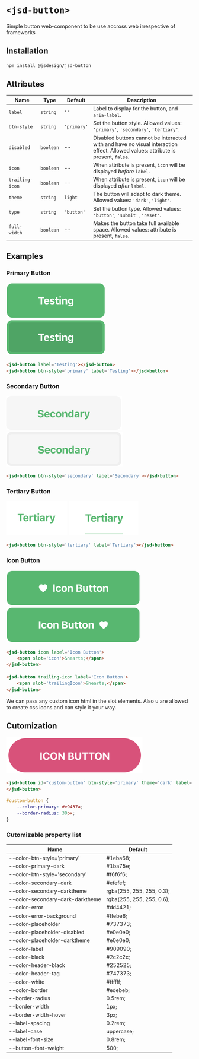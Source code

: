 # `<jsd-button>` 

Simple button web-component to be use accross web irrespective of frameworks

## Installation

```sh
npm install @jsdesign/jsd-button
```

## Attributes

| Name | Type | Default | Description
| ---- | ---- | ------- | -----------
| `label` | `string` | `''` | Label to display for the button, and `aria-label`.
| `btn-style` | `string` | `'primary'` | Set the button style. Allowed values: `'primary'`, `'secondary'`, `'tertiary'`.
| `disabled` | `boolean` | -- | Disabled buttons cannot be interacted with and have no visual interaction effect. Allowed values: attribute is present, `false`.
| `icon` | `boolean` | -- | When attribute is present, `icon` will be displayed _before_ `label`.
| `trailing-icon` | `boolean` | -- | When attribute is present, `icon` will be displayed _after_ `label`.
| `theme` | `string` | `light` |  The button will adapt to dark theme. Allowed values: `'dark'`, `'light'`.
| `type` | `string` | `'button'` | Set the button type. Allowed values: `'button'`, `'submit'`, `'reset'`.
| `full-width` | `boolean` | -- | Makes the button take full available space. Allowed values: attribute is present, `false`.


## Examples

### Primary Button

![](images/primary.png)  ![](images/primary-hover.png)

```html 
<jsd-button label='Testing'></jsd-button>
<jsd-button btn-style='primary' label='Testing'></jsd-button>
```

### Secondary Button

![](images/secondary.png)  ![](images/secondary-hover.png)

```html 
<jsd-button btn-style='secondary' label='Secondary'></jsd-button>
```

### Tertiary Button

![](images/tertiary.png)  ![](images/tertiary-hover.png)

```html 
<jsd-button btn-style='tertiary' label='Tertiary'></jsd-button>
```

### Icon Button

![](images/icon-button.png)  ![](images/trailing-icon-button.png)

```html 
<jsd-button icon label='Icon Button'>
    <span slot='icon'>&hearts;</span>
</jsd-button>

<jsd-button trailing-icon label='Icon Button'>
    <span slot='trailingIcon'>&hearts;</span>
</jsd-button>
```

We can pass any custom icon html in the slot elements. Also u are allowed to create css icons and can style it your way.


## Cutomization

![](images/custom-button.png)

```html
<jsd-button id="custom-button" btn-style='primary' theme='dark' label='CUSTOM BUTTON'>
</jsd-button>
```
```css
#custom-button {
    --color-primary: #e9437a;
    --border-radius: 30px;
}
```

### Cutomizable property list

| Name | Default
| ---- | ---- 
|--color-btn-style='primary' | #1eba68;
|--color-primary-dark | #1ba75e;
|--color-btn-style='secondary' | #f6f6f6;
|--color-secondary-dark | #efefef;
|--color-secondary-darktheme | rgba(255, 255, 255, 0.3);
|--color-secondary-dark-darktheme | rgba(255, 255, 255, 0.6);
|--color-error | #dd4421;
|--color-error-background | #ffebe6;
|--color-placeholder | #737373;
|--color-placeholder-disabled | #e0e0e0;
|--color-placeholder-darktheme | #e0e0e0;
|--color-label | #909090;
|--color-black | #2c2c2c;
|--color-header-black | #252525;
|--color-header-tag | #747373;
|--color-white | #ffffff;
|--color-border | #edebeb;
|--border-radius | 0.5rem;
|--border-width | 1px;
|--border-width-hover | 3px;
|--label-spacing | 0.2rem;
|--label-case | uppercase;
|--label-font-size | 0.8rem;
|--button-font-weight | 500;
